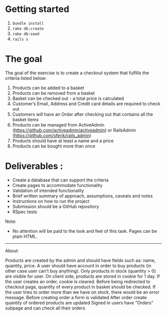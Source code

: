 # Getting started

1. `bundle install`
2. `rake db:create`
3. `rake db:seed`
4. `rails s`

# The goal

The goal of the exercise is to create a checkout system that fulfills the criteria listed below:
1. Products can be added to a basket
2. Products can be removed from a basket
3. Basket can be checked out - a total price is calculated
4. Customer’s Email, Address and Credit card details are required to check out
5. Customers will have an Order after checking out that contains all the basket items
6. Products can be managed from ActiveAdmin (https://github.com/activeadmin/activeadmin) or RailsAdmin (https://github.com/sferik/rails_admin)
7. Products should have at least a name and a price
8. Products can be bought more than once
    
# Deliverables :
- Create a database that can support the criteria
- Create pages to accommodate functionality
- Validation of intended functionality
- Brief written summary of approach, assumptions, caveats and notes
- Instructions on how to run the project
- Submission should be a GitHub repository
- RSpec tests 
 
 Note: 
- No attention will be paid to the look and feel of this task. Pages can be plain HTML.

----------

About:

Products are created by the admin and should have fields such as: name, quantity, price.
A user should have account in order to buy products (in other case user can't buy anything).
Only products in stock (quantity > 0) are visible for user.
On client side, products are stored in cookie for 1 day.
If the user creates an order, cookie is cleared.
Before being redirected to checkout page, quantity of every product in basket should be checked.
If the user tries to order more than we have on stock, there would be an error message.
Before creating order a form is validated
After order create quantity of ordered products are updated
Signed in users have "Orders" subpage and can check all their orders